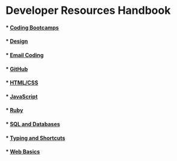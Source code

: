 # Developer Resources Handbook

#### * [Coding Bootcamps](./bootcamps/bootcamps.md)
#### * [Design](./design/design.md)
#### * [Email Coding](./email-coding/email-coding.md)
#### * [GitHub](./github/github.md)
#### * [HTML/CSS](./html-css/html-css.md)
#### * [JavaScript](./js/js.md)
#### * [Ruby](./ruby/ruby.md)
#### * [SQL and Databases](./db/sql-db.md)
#### * [Typing and Shortcuts](./shortcuts/shortcuts.md)
#### * [Web Basics](./web/web.md)